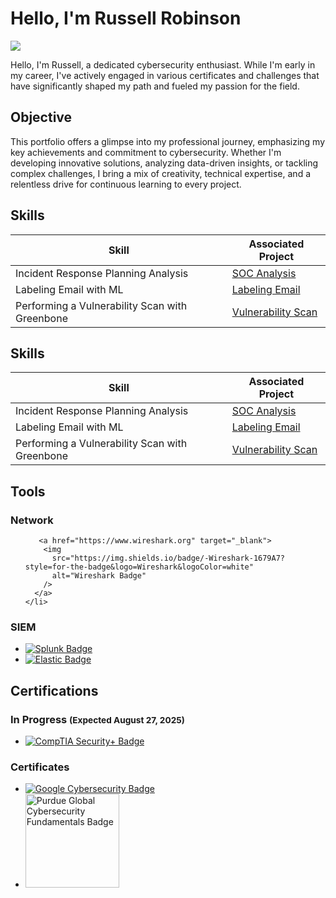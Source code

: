 # Hello, I'm Russell Robinson
<a href="https://www.linkedin.com/in/russell-robinson-a54ba6112/"><img src="https://img.shields.io/badge/-LinkedIn-0072b1?&style=for-the-badge&logo=linkedin&logoColor=white" /></a>


Hello, I'm Russell, a dedicated cybersecurity enthusiast. While I'm early in my career, I've actively engaged in various certificates and challenges that have significantly shaped my path and fueled my passion for the field.

## Objective
This portfolio offers a glimpse into my professional journey, emphasizing my key achievements and commitment to cybersecurity. Whether I'm developing innovative solutions, analyzing data-driven insights, or tackling complex challenges, I bring a mix of creativity, technical expertise, and a relentless drive for continuous learning to every project.


<!-- Skills Section -->
<section id="skills">
  <h2>Skills</h2>
  <table>
    <thead>
      <tr>
        <th>Skill</th>
        <th>Associated Project</th>
      </tr>
    </thead>
    <tbody>
      <tr>
        <td>Incident Response Planning Analysis</td>
        <td>
          <a href="https://github.com/Russell-Robinson/Russell-Robinson.github.io/blob/b408d70e8299af4236ea1e122d2a50a1a727543f/2023%20Tesla_Incident-report-analysis.pdf" target="_blank">
            SOC Analysis
          </a>
        </td>
      </tr>
      <tr>
        <td>Labeling Email with ML</td>
        <td>
          <a href="https://github.com/Russell-Robinson/Russell-Robinson/blob/3462cccb6463d30f55897c4fcd7811340a40a725/Russell_project_(1).ipynb" target="_blank">
            Labeling Email
          </a>
        </td>
      </tr>
      <tr>
        <td>Performing a Vulnerability Scan with Greenbone</td>
        <td>
          <a href="https://github.com/Russell-Robinson/Russell-Robinson.github.io/blob/main/Performing%20a%20Vulnerability%20Scan%20with%20Greenbone-.pdf" target="_blank">
            Vulnerability Scan
          </a>
        </td>
      </tr>
    </tbody>
  </table>
</section>

<!-- Skills Section -->
<section id="skills">
  <h2>Skills</h2>
  <table>
    <thead>
      <tr>
        <th>Skill</th>
        <th>Associated Project</th>
      </tr>
    </thead>
    <tbody>
      <tr>
        <td>Incident Response Planning Analysis</td>
        <td>
          <a href="https://github.com/Russell-Robinson/Russell-Robinson.github.io/blob/b408d70e8299af4236ea1e122d2a50a1a727543f/2023%20Tesla_Incident-report-analysis.pdf" target="_blank">
            SOC Analysis
          </a>
        </td>
      </tr>
      <tr>
        <td>Labeling Email with ML</td>
        <td>
          <a href="https://github.com/Russell-Robinson/Russell-Robinson/blob/3462cccb6463d30f55897c4fcd7811340a40a725/Russell_project_(1).ipynb" target="_blank">
            Labeling Email
          </a>
        </td>
      </tr>
      <tr>
        <td>Performing a Vulnerability Scan with Greenbone</td>
        <td>
          <a href="https://github.com/Russell-Robinson/Russell-Robinson.github.io/blob/main/Performing%20a%20Vulnerability%20Scan%20with%20Greenbone-.pdf" target="_blank">
            Vulnerability Scan
          </a>
        </td>
      </tr>
    </tbody>
  </table>
</section>

<!-- Tools Section -->
<section id="tools">
  <h2>Tools</h2>

  <h3>Network</h3>
  <ul>
    
       <a href="https://www.wireshark.org" target="_blank">
        <img
          src="https://img.shields.io/badge/-Wireshark-1679A7?style=for-the-badge&logo=Wireshark&logoColor=white"
          alt="Wireshark Badge"
        />
      </a>
    </li>
  </ul>

  <h3>SIEM</h3>
  <ul>
    <li>
      <a href="https://www.splunk.com" target="_blank">
        <img
          src="https://img.shields.io/badge/-Splunk-000000?style=for-the-badge&logo=Splunk&logoColor=white"
          alt="Splunk Badge"
        />
      </a>
    </li>
    <li>
      <a href="https://www.elastic.co" target="_blank">
        <img
          src="https://img.shields.io/badge/-Elastic-005571?style=for-the-badge&logo=Elastic&logoColor=white"
          alt="Elastic Badge"
        />
      </a>
    </li>
  </ul>
</section>

<!-- Certifications Section -->
<section id="certifications">
  <h2>Certifications</h2>

  <h3>In Progress <small>(Expected August 27, 2025)</small></h3>
  <ul>
    <li>
      <a href="https://www.comptia.org" target="_blank">
        <img
          src="https://img.shields.io/badge/-Security%2B-FF0000?style=for-the-badge&logo=CompTIA&logoColor=white"
          alt="CompTIA Security+ Badge"
        />
      </a>
    </li>
  </ul>

  <h3>Certificates</h3>
  <ul>
    <li>
      <a href="https://www.google.com" target="_blank">
        <img
          src="https://img.shields.io/badge/-Google%20Cybersecurity-4285F4?style=for-the-badge&logo=Google&logoColor=white"
          alt="Google Cybersecurity Badge"
        />
      </a>
    </li>
    <li>
      <!-- Purdue Global Badge via Credly embed -->
      <div>
        <img
          src="https://github.com/user-attachments/assets/3fa38ee4-c427-4d59-bc40-f3b04666bf40"
          alt="Purdue Global Cybersecurity Fundamentals Badge"
          style="width:150px; height:auto;"
        />
      </div>
      <div
        data-iframe-width="150"
        data-iframe-height="270"
        data-share-badge-id="369e8e1c-0278-42d3-b899-7ea8b697782d"
        data-share-badge-host="https://www.credly.com">
      </div>
    </li>
  </ul>
</section>
